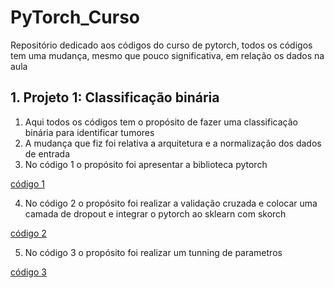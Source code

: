 # PyTorch_Curso
Repositório dedicado aos códigos do curso de pytorch, todos os códigos tem uma mudança, mesmo que pouco significativa, em relação os dados na aula

## 1. Projeto 1: Classificação binária
1. Aqui todos os códigos tem o propósito de fazer uma classificação binária para identificar tumores
2. A mudança que fiz foi relativa a arquitetura e a normalização dos dados de entrada
3. No código 1 o propósito foi apresentar a biblioteca pytorch

[código 1]()

4. No código 2 o propósito foi realizar a validação cruzada e colocar uma camada de dropout e integrar o pytorch ao sklearn com skorch

[código 2]()

5. No código 3 o propósito foi realizar um tunning de parametros

[código 3]()
